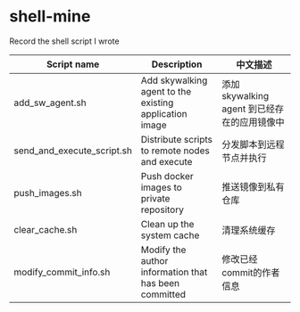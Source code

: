 # shell-mine
Record the shell script I wrote



| Script name                | Description                                            | 中文描述                                     |
| -------------------------- | ------------------------------------------------------ | -------------------------------------------- |
| add_sw_agent.sh            | Add skywalking agent to the existing application image | 添加 skywalking agent 到已经存在的应用镜像中 |
| send_and_execute_script.sh | Distribute scripts to remote nodes and execute         | 分发脚本到远程节点并执行                     |
| push_images.sh             | Push docker images to private repository               | 推送镜像到私有仓库                           |
| clear_cache.sh             | Clean up the system cache                              | 清理系统缓存                                 |
| modify_commit_info.sh      | Modify the author information that has been committed  | 修改已经commit的作者信息                     |

